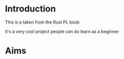 # Introduction

This is a taken from the Rust PL book 

it's a very cool project people can do learn as a beginner

# Aims
